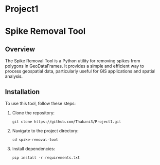 # Project1

# Spike Removal Tool

## Overview

The Spike Removal Tool is a Python utility for removing spikes from polygons in GeoDataFrames. It provides a simple and efficient way to process geospatial data, particularly useful for GIS applications and spatial analysis.

## Installation

To use this tool, follow these steps:

1. Clone the repository:
    ```
    git clone https://github.com/Thabani3/Project1.git
    ```

2. Navigate to the project directory:
    ```
    cd spike-removal-tool
    ```

3. Install dependencies:
    ```
    pip install -r requirements.txt
    ```


